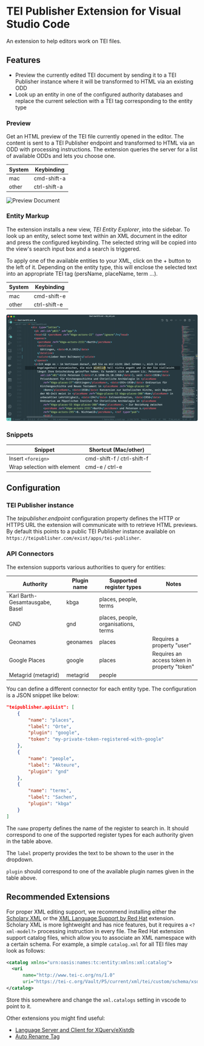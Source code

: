 # TEI Publisher Extension for Visual Studio Code

An extension to help editors work on TEI files. 

## Features

* Preview the currently edited TEI document by sending it to a TEI Publisher instance where it will be transformed to HTML via an existing ODD
* Look up an entity in one of the configured authority databases and replace the current selection with a TEI tag corresponding to the entity type

### Preview

Get an HTML preview of the TEI file currently opened in the editor. The content is sent to a TEI Publisher endpoint and transformed to HTML via an ODD with processing instructions. The extension queries the server for a list of available ODDs and lets you choose one.

System | Keybinding
---------|----------
 mac | cmd-shift-a
 other | ctrl-shift-a

![Preview Document](media/screen-preview.gif)

### Entity Markup

The extension installs a new view, _TEI Entity Explorer_, into the sidebar. To look up an entity, select some text within an XML document in the editor and press the configured keybinding. The selected string will be copied into the view's search input box and a search is triggered.

To apply one of the available entities to your XML, click on the + button to the left of it. Depending on the entity type, this will enclose the selected text into an appropriate TEI tag (persName, placeName, term ...).

System | Keybinding
---------|----------
 mac | cmd-shift-e
 other | ctrl-shift-e

![TEI Entity Explorer](media/screen-entity.gif)

 ### Snippets

Snippet | Shortcut (Mac/other)
---------|----------
 Insert `<foreign>` | cmd-shift-f / ctrl-shift-f
 Wrap selection with element | cmd-e / ctrl-e

## Configuration

### TEI Publisher instance

The _teipublisher.endpoint_ configuration property defines the HTTP or HTTPS URL the extension will communicate with to retrieve HTML previews. By default this points to a public TEI Publisher instance available on `https://teipublisher.com/exist/apps/tei-publisher`.

### API Connectors

The extension supports various authorities to query for entities:


Authority | Plugin name | Supported register types | Notes
---------|----------|---------|------------
Karl Barth-Gesamtausgabe, Basel | kbga | places, people, terms |
GND | gnd | places, people, organisations, terms |
Geonames | geonames | places | Requires a property "user"
Google Places | google | places | Requires an access token in property "token"
Metagrid (metagrid) | metagrid | people |

You can define a different connector for each entity type. The configuration is a JSON snippet like below:

```json
"teipublisher.apiList": [
    {
        "name": "places",
        "label": "Orte",
        "plugin": "google",
        "token": "my-private-token-registered-with-google"
    },
    {
        "name": "people",
        "label": "Akteure",
        "plugin": "gnd"
    },
    {
        "name": "terms",
        "label": "Sachen",
        "plugin": "kbga"
    }
]
```

The `name` property defines the name of the register to search in. It should correspond to one of the supported register types for each authority given in the table above.

The `label` property provides the text to be shown to the user in the dropdown.

`plugin` should correspond to one of the available plugin names given in the table above.

## Recommended Extensions

For proper XML editing support, we recommend installing either the [Scholary XML](https://marketplace.visualstudio.com/items?itemName=raffazizzi.sxml) or the [XML Language Support by Red Hat](https://marketplace.visualstudio.com/items?itemName=redhat.vscode-xml) extension. Scholary XML is more lightweight and has nice features, but it requires a `<?xml-model?>` processing instruction in every file. The Red Hat extension support catalog files, which allow you to associate an XML namespace with a certain schema. For example, a simple `catalog.xml` for all TEI files may look as follows:

```xml
<catalog xmlns="urn:oasis:names:tc:entity:xmlns:xml:catalog">
  <uri
      name="http://www.tei-c.org/ns/1.0"
      uri="https://tei-c.org/Vault/P5/current/xml/tei/custom/schema/xsd/tei_all.xsd" />
</catalog>
```

Store this somewhere and change the `xml.catalogs` setting in vscode to point to it.

Other extensions you might find useful:

* [Language Server and Client for XQuery/eXistdb](https://marketplace.visualstudio.com/items?itemName=eXist-db.existdb-vscode)
* [Auto Rename Tag](https://marketplace.visualstudio.com/items?itemName=formulahendry.auto-rename-tag)
